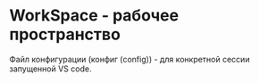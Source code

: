 # WorkSpace - рабочее пространство 

Файл конфигурации (конфиг (config)) - для конкретной сессии запущенной VS code. 


